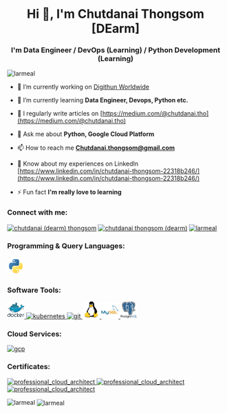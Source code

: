 <h1 align="center">Hi 👋, I'm Chutdanai Thongsom [DEarm]</h1>
<h3 align="center">I'm Data Engineer / DevOps (Learning) / Python Development (Learning)</h3>

<p align="left"> <img src="https://komarev.com/ghpvc/?username=larmeal&label=Profile%20views&color=0e75b6&style=flat" alt="larmeal" /> </p>

- 🔭 I’m currently working on [Digithun Worldwide](https://www.digithun.com/)

- 🌱 I’m currently learning **Data Engineer, Devops, Python etc.**

- 📝 I regularly write articles on [https://medium.com/@chutdanai.tho](https://medium.com/@chutdanai.tho)

- 💬 Ask me about **Python, Google Cloud Platform**

- 📫 How to reach me **Chutdanai.thongsom@gmail.com**

- 📄 Know about my experiences on LinkedIn [https://www.linkedin.com/in/chutdanai-thongsom-22318b246/](https://www.linkedin.com/in/chutdanai-thongsom-22318b246/)

- ⚡ Fun fact **I'm really love to learning**

<h3 align="left">Connect with me:</h3>
<p align="left">
<a href="https://linkedin.com/in/chutdanai (dearm) thongsom" target="blank"><img align="center" src="https://raw.githubusercontent.com/rahuldkjain/github-profile-readme-generator/master/src/images/icons/Social/linked-in-alt.svg" alt="chutdanai (dearm) thongsom" height="30" width="40" /></a>
<a href="https://medium.com/chutdanai thongsom (dearm)" target="blank"><img align="center" src="https://raw.githubusercontent.com/rahuldkjain/github-profile-readme-generator/master/src/images/icons/Social/medium.svg" alt="chutdanai thongsom (dearm)" height="30" width="40" /></a>
<a href="https://www.leetcode.com/larmeal" target="blank"><img align="center" src="https://raw.githubusercontent.com/rahuldkjain/github-profile-readme-generator/master/src/images/icons/Social/leet-code.svg" alt="larmeal" height="30" width="40" /></a>
</p>

<h3 align="left">Programming & Query Languages:</h3>
  <a href="https://www.python.org" target="_blank" rel="noreferrer"> <img src="https://raw.githubusercontent.com/devicons/devicon/master/icons/python/python-original.svg" alt="python" width="40" height="40"/> </a> 
<p align="left"> 
</p>

<h3 align="left">Software Tools:</h3>
<p align="left"> 
  <a href="https://www.docker.com/" target="_blank" rel="noreferrer"> <img src="https://raw.githubusercontent.com/devicons/devicon/master/icons/docker/docker-original-wordmark.svg" alt="docker" width="40" height="40"/> </a> 
  <a href="https://kubernetes.io" target="_blank" rel="noreferrer"> <img src="https://www.vectorlogo.zone/logos/kubernetes/kubernetes-icon.svg" alt="kubernetes" width="40" height="40"/> </a>
  <a href="https://git-scm.com/" target="_blank" rel="noreferrer"> <img src="https://www.vectorlogo.zone/logos/git-scm/git-scm-icon.svg" alt="git" width="40" height="40"/> </a> 
  <a href="https://www.linux.org/" target="_blank" rel="noreferrer"> <img src="https://raw.githubusercontent.com/devicons/devicon/master/icons/linux/linux-original.svg" alt="linux" width="40" height="40"/> </a> 
  <a href="https://www.mysql.com/" target="_blank" rel="noreferrer"> <img src="https://raw.githubusercontent.com/devicons/devicon/master/icons/mysql/mysql-original-wordmark.svg" alt="mysql" width="40" height="40"/> </a> 
  <a href="https://www.postgresql.org" target="_blank" rel="noreferrer"> <img src="https://raw.githubusercontent.com/devicons/devicon/master/icons/postgresql/postgresql-original-wordmark.svg" alt="postgresql" width="40" height="40"/> </a> 
</p>

<h3 align="left">Cloud Services:</h3>
<p align="left"> 
  <a href="https://cloud.google.com" target="_blank" rel="noreferrer"> <img src="https://www.vectorlogo.zone/logos/google_cloud/google_cloud-icon.svg" alt="gcp" width="40" height="40"/> </a>
</p>

<h3 align="left">Certificates:</h3>
<p align="left"> 
  <a href="https://google.accredible.com/7eec3528-8b76-4997-a253-134db8a6269e#gs.4ly9o6" target="_blank" rel="noreferrer"> <img src="https://api.accredible.com/v1/frontend/credential_website_embed_image/badge/93767437" alt="professional_cloud_architect" width="150" height="150"/> </a>
  <a href="https://google.accredible.com/1ac2592f-946b-4b6a-a9ad-ed00272c16ba#gs.4lyjum" target="_blank" rel="noreferrer"> <img src="https://api.accredible.com/v1/frontend/credential_website_embed_image/badge/69731354" alt="professional_cloud_architect" width="150" height="150"/> </a>
  <a href="https://google.accredible.com/c6089c4b-ddca-4ef0-bc2c-e732891083ff#gs.4lyjgh" target="_blank" rel="noreferrer"> <img src="https://api.accredible.com/v1/frontend/credential_website_embed_image/badge/88239261" alt="professional_cloud_architect" width="150" height="150"/> </a>
</p>

<p><img align="left" src="https://github-readme-stats.vercel.app/api/top-langs?username=larmeal&show_icons=true&locale=en&layout=compact" alt="larmeal" /></p>

<p>&nbsp;<img align="center" src="https://github-readme-stats.vercel.app/api?username=larmeal&show_icons=true&locale=en" alt="larmeal" /></p>
